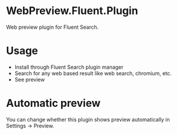 # WebPreview.Fluent.Plugin
Web preview plugin for Fluent Search.

# Usage
- Install through Fluent Search plugin manager
- Search for any web based result like web search, chromium, etc.
- See preview

# Automatic preview
You can change whether this plugin shows preview automatically in Settings -> Preview.
